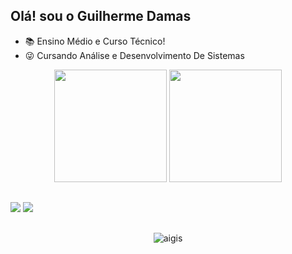 ## Olá! sou o Guilherme Damas



- 📚 Ensino Médio e Curso Técnico!
- 😜 Cursando Análise e Desenvolvimento De Sistemas

<div align="center">
  <img height="180cm" src="https://github-readme-stats.vercel.app/api?username=SantxxGui&show_icons=true&theme=chartreuse-dark"/>
  <img height="180cm" src="https://github-readme-stats.vercel.app/api/top-langs/?username=SantxxGui&layout=compact&langs_count=16&theme=chartreuse-dark"/>
</div>

##

<a href="https://www.instagram.com/santxgui_/" target="_blank"><img src="https://img.shields.io/badge/-Instagram-%23E4405F?style=for-the-badge&logo=instagram&logoColor=white" target="_blank"></a>
<a href="https://www.linkedin.com/in/guilherme-damas-59739626a/?trk=opento_sprofile_goalscards" target="_blank"><img src="https://img.shields.io/badge/LinkedIn-0077B5?style=for-the-badge&logo=linkedin&logoColor=white" target="_blank"></a>



##

<div align="center">
  <img alaing=center alt="aigis" src="https://i.pinimg.com/736x/65/3d/fe/653dfe120e23d490b4ecf3283c7a3577.jpg" />
</div>
